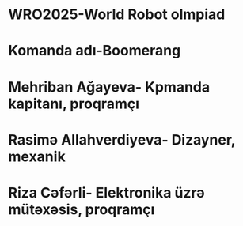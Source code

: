 # WRO2025-World Robot olmpiad
# Komanda adı-Boomerang
# Mehriban Ağayeva- Kpmanda kapitanı, proqramçı
# Rasimə Allahverdiyeva- Dizayner, mexanik
# Riza Cəfərli- Elektronika üzrə mütəxəsis, proqramçı
